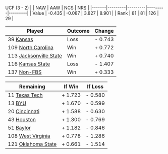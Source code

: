 UCF (3 - 2)
|       |   NAW   |   AAW   |   NCS   |   NRS   |
|-------|---------|---------|---------|---------|
| Value |  -0.435 |  -0.087 |   3.827 |   8.901 |
| Rank  |      81 |      81 |     126 |      29 |

| Played                    | Outcome    |  Change  |
|---------------------------|------------|----------|
|  39 [Kansas                ](Kansas.md)| Loss       | -  0.743 |
| 109 [North Carolina        ](NorthCarolina.md)| Win        | +  0.772 |
| 113 [Jacksonville State    ](JacksonvilleState.md)| Win        | +  0.740 |
| 116 [Kansas State          ](KansasState.md)| Loss       | -  1.407 |
| 137 [Non-FBS               ](NonFBS.md)| Win        | +  0.333 |

| Remaining                 |  If Win  |  If Loss |
|---------------------------|----------|----------|
|  11 [Texas Tech            ](TexasTech.md)| +  1.723 | -  0.580 |
|  13 [BYU                   ](BYU.md)| +  1.670 | -  0.599 |
|  20 [Cincinnati            ](Cincinnati.md)| +  1.588 | -  0.630 |
|  43 [Houston               ](Houston.md)| +  1.300 | -  0.769 |
|  51 [Baylor                ](Baylor.md)| +  1.182 | -  0.846 |
| 108 [West Virginia         ](WestVirginia.md)| +  0.778 | -  1.286 |
| 121 [Oklahoma State        ](OklahomaState.md)| +  0.661 | -  1.514 |

